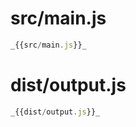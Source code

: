 # src/main.js

```javascript
_{{src/main.js}}_
```

# dist/output.js

```javascript
_{{dist/output.js}}_
```
